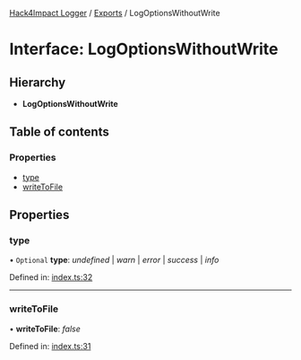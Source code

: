 [Hack4Impact Logger](https://github.com/hack4impact/logger/tree/main/docs/README.md) / [Exports](https://github.com/hack4impact/logger/tree/main/docs/modules.md) / LogOptionsWithoutWrite

# Interface: LogOptionsWithoutWrite

## Hierarchy

- **LogOptionsWithoutWrite**

## Table of contents

### Properties

- [type](https://github.com/hack4impact/logger/tree/main/docs/interfaces/logoptionswithoutwrite.md#type)
- [writeToFile](https://github.com/hack4impact/logger/tree/main/docs/interfaces/logoptionswithoutwrite.md#writetofile)

## Properties

### type

• `Optional` **type**: _undefined_ \| _warn_ \| _error_ \| _success_ \| _info_

Defined in: [index.ts:32](https://github.com/hack4impact/logger/blob/331132d/src/index.ts#L32)

---

### writeToFile

• **writeToFile**: _false_

Defined in: [index.ts:31](https://github.com/hack4impact/logger/blob/331132d/src/index.ts#L31)
